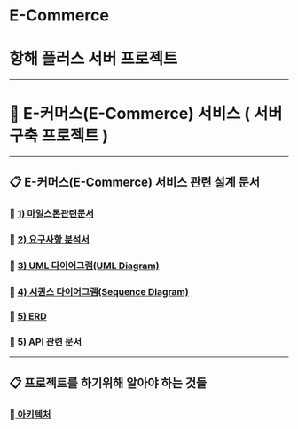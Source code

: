 # E-Commerce
# 항해 플러스 서버 프로젝트 

-----------------------------------------------------------------

# 📆 E-커머스(E-Commerce) 서비스 ( 서버 구축 프로젝트 )

-----------------------------------------------------------------

## 📋 E-커머스(E-Commerce) 서비스 관련 설계 문서


### 🐥   [1) 마일스톤관련문서](https://github.com/JuSuIn/hhplusweek2/)

### 🐥   [2) 요구사항 분석서](https://github.com/JuSuIn/hhplusweek2/commit/959d2633176b797a3686362a8468ff814c96819b)

### 🐥   [3) UML 다이어그램(UML Diagram)](https://github.com/JuSuIn/hhplusweek2/commit/49db5761552103c0541e87f0665b80e26d8cb74a)

### 🐥   [4) 시퀀스 다이어그램(Sequence Diagram)](https://github.com/JuSuIn/hhplusweek2/blob/main/server-java/docs/03.E-Commerce_Sequence_Diagram.md)

### 🐥   [5) ERD](https://github.com/JuSuIn/hhplusweek2/)

### 🐥   [5) API 관련 문서](https://github.com/JuSuIn/hhplusweek2/)


-----------------------------------------------------------------

## 📋 프로젝트를 하기위해 알아야 하는 것들


### 🙏[ 아키텍처 ](https://github.com/JuSuIn/hhplusweek2/)
